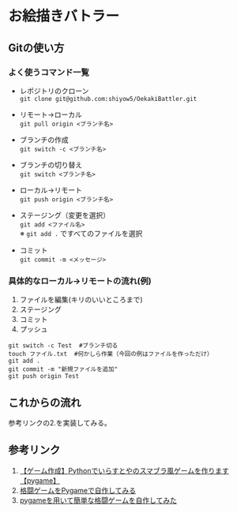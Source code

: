 # お絵描きバトラー

## Gitの使い方
### よく使うコマンド一覧
- レポジトリのクローン  
`git clone git@github.com:shiyow5/OekakiBattler.git`  

- リモート→ローカル  
`git pull origin <ブランチ名>`

- ブランチの作成  
`git switch -c <ブランチ名>`  

- ブランチの切り替え  
`git switch <ブランチ名>`  

- ローカル→リモート  
`git push origin <ブランチ名>`

- ステージング（変更を選択）  
`git add <ファイル名>`  
※ `git add .` ですべてのファイルを選択  

- コミット  
`git commit -m <メッセージ>`

### 具体的なローカル→リモートの流れ(例)
1. ファイルを編集(キリのいいところまで)
2. ステージング
3. コミット
4. プッシュ
```git
git switch -c Test  #ブランチ切る
touch ファイル.txt  #何かしら作業（今回の例はファイルを作っただけ）
git add .
git commit -m "新規ファイルを追加"
git push origin Test
```

## これからの流れ
参考リンクの2.を実装してみる。

## 参考リンク
1. [【ゲーム作成】Pythonでいらすとやのスマブラ風ゲームを作ります【pygame】](https://it-programming-beginner.com/2023/08/23/pygame-ssbu-01/)  
2. [格闘ゲームをPygameで自作してみる](https://note.com/kakunik/n/n899af1ce8bfd)  
3. [pygameを用いて簡単な格闘ゲームを自作してみた](https://qiita.com/kankitu_man/items/0c47e24aff11fee9022c)  
